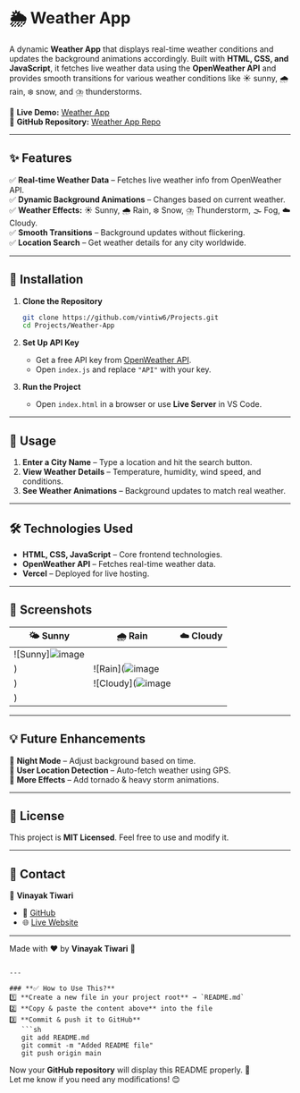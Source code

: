 
# 🌦️ Weather App

A dynamic **Weather App** that displays real-time weather conditions and updates the background animations accordingly. Built with **HTML, CSS, and JavaScript**, it fetches live weather data using the **OpenWeather API** and provides smooth transitions for various weather conditions like ☀️ sunny, 🌧️ rain, ❄️ snow, and ⛈️ thunderstorms.

🔗 **Live Demo:** [Weather App](https://vintiw6-weather-app.vercel.app/)  
🔗 **GitHub Repository:** [Weather App Repo](https://github.com/vintiw6/Projects/tree/main/Weather-App)  

---

## ✨ Features

✅ **Real-time Weather Data** – Fetches live weather info from OpenWeather API.  
✅ **Dynamic Background Animations** – Changes based on current weather.  
✅ **Weather Effects:** ☀️ Sunny, 🌧️ Rain, ❄️ Snow, ⛈️ Thunderstorm, 🌫️ Fog, ☁️ Cloudy.  
✅ **Smooth Transitions** – Background updates without flickering.  
✅ **Location Search** – Get weather details for any city worldwide.  

---

## 🚀 Installation

1. **Clone the Repository**
   ```sh
   git clone https://github.com/vintiw6/Projects.git
   cd Projects/Weather-App
   ```

2. **Set Up API Key**
   - Get a free API key from [OpenWeather API](https://openweathermap.org/api).
   - Open `index.js` and replace `"API"` with your key.

3. **Run the Project**
   - Open `index.html` in a browser or use **Live Server** in VS Code.

---

## 📌 Usage

1. **Enter a City Name** – Type a location and hit the search button.  
2. **View Weather Details** – Temperature, humidity, wind speed, and conditions.  
3. **See Weather Animations** – Background updates to match real weather.  

---

## 🛠️ Technologies Used

- **HTML, CSS, JavaScript** – Core frontend technologies.
- **OpenWeather API** – Fetches real-time weather data.
- **Vercel** – Deployed for live hosting.

---

## 📸 Screenshots

| 🌤️ Sunny | 🌧️ Rain | ☁️ Cloudy |
|----------|---------|----------------|
| ![Sunny]![image](https://github.com/user-attachments/assets/1078ecd6-d0a6-46bd-bb9a-b6198baa53ef)
) | ![Rain](![image](https://github.com/user-attachments/assets/011c1e07-d543-4904-9213-627f5524eed6)
) | ![Cloudy](![image](https://github.com/user-attachments/assets/5afed0e0-ec9c-46b9-b58f-6f468ec56651)
) |

---

## 💡 Future Enhancements

🚀 **Night Mode** – Adjust background based on time.  
🚀 **User Location Detection** – Auto-fetch weather using GPS.  
🚀 **More Effects** – Add tornado & heavy storm animations.  

---

## 📜 License

This project is **MIT Licensed**. Feel free to use and modify it.

---

## 💬 Contact

👤 **Vinayak Tiwari**  
- 🔗 [GitHub](https://github.com/vintiw6)  
- 🌐 [Live Website](https://vintiw6-weather-app.vercel.app/)  

---

Made with ❤️ by **Vinayak Tiwari** 🚀
```

---

### **✅ How to Use This?**
1️⃣ **Create a new file in your project root** → `README.md`  
2️⃣ **Copy & paste the content above** into the file  
3️⃣ **Commit & push it to GitHub**  
   ```sh
   git add README.md
   git commit -m "Added README file"
   git push origin main
   ```

Now your **GitHub repository** will display this README properly. 🚀  
Let me know if you need any modifications! 😊
